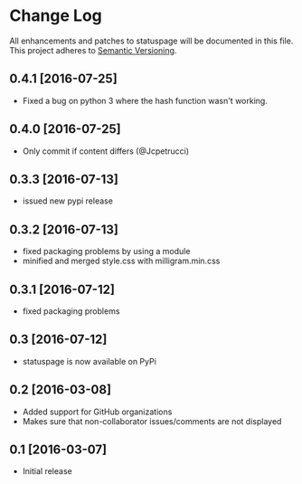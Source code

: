 # Change Log
All enhancements and patches to statuspage will be documented in this file.
This project adheres to [Semantic Versioning](http://semver.org/).

## 0.4.1 [2016-07-25]
- Fixed a bug on python 3 where the hash function wasn't working.

## 0.4.0 [2016-07-25]
- Only commit if content differs (@Jcpetrucci)

## 0.3.3 [2016-07-13]
- issued new pypi release

## 0.3.2 [2016-07-13]
- fixed packaging problems by using a module
- minified and merged style.css with milligram.min.css

## 0.3.1 [2016-07-12]
- fixed packaging problems

## 0.3 [2016-07-12]
- statuspage is now available on PyPi

## 0.2 [2016-03-08]
- Added support for GitHub organizations
- Makes sure that non-collaborator issues/comments are not displayed

## 0.1 [2016-03-07]
- Initial release
